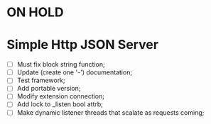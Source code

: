 # ON HOLD

# Simple Http JSON Server

- [ ] Must fix block string function;
- [ ] Update (create one '-') documentation;
- [ ] Test framework;
- [ ] Add portable version;
- [ ] Modify extension connection;
- [ ] Add lock to _listen bool attrb;
- [ ] Make dynamic listener threads that scalate as requests coming;
